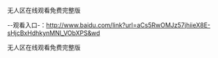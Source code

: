 无人区在线观看免费完整版

--观看入口-：http://www.baidu.com/link?url=aCs5RwOMJz57jhiieX8E-sHjcBxHdhkynMNl_VObXPS&wd

无人区在线观看免费完整版
